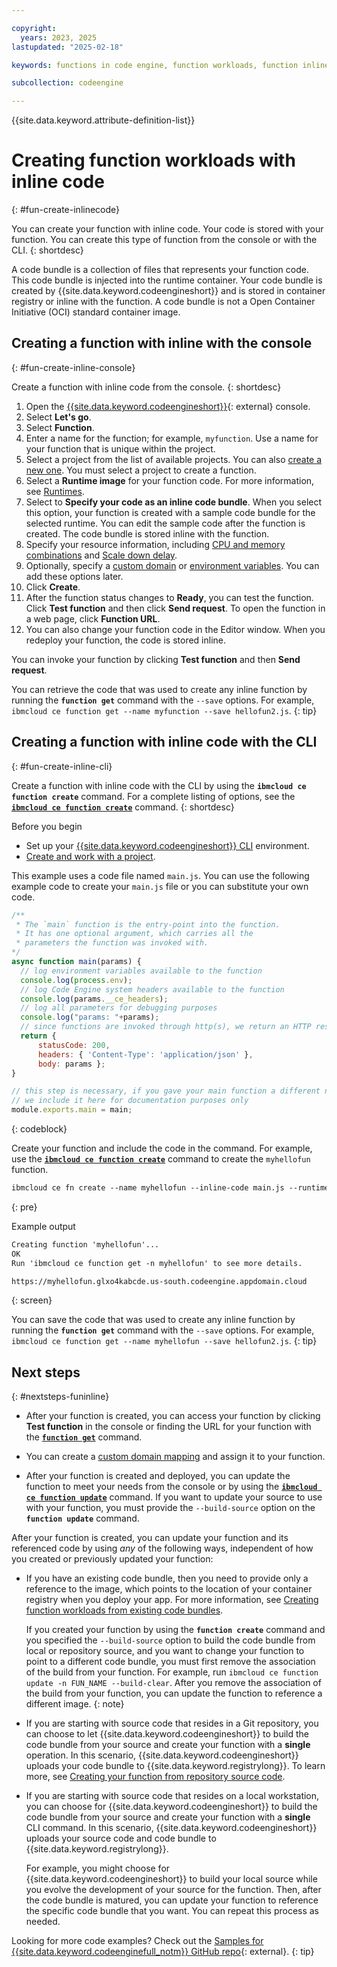 ```yaml
---

copyright:
  years: 2023, 2025
lastupdated: "2025-02-18"

keywords: functions in code engine, function workloads, function inline

subcollection: codeengine

---
```


{{site.data.keyword.attribute-definition-list}}

# Creating function workloads with inline code
{: #fun-create-inlinecode}

You can create your function with inline code. Your code is stored with your function. You can create this type of function from the console or with the CLI.
{: shortdesc}

A code bundle is a collection of files that represents your function code. This code bundle is injected into the runtime container. Your code bundle is created by {{site.data.keyword.codeengineshort}} and is stored in container registry or inline with the function. A code bundle is not a Open Container Initiative (OCI) standard container image.


## Creating a function with inline with the console
{: #fun-create-inline-console}

Create a function with inline code from the console.
{: shortdesc}

1. Open the [{{site.data.keyword.codeengineshort}}](https://cloud.ibm.com/codeengine/overview){: external} console.
2. Select **Let's go**.
3. Select **Function**.
4. Enter a name for the function; for example, `myfunction`. Use a name for your function that is unique within the project.
5. Select a project from the list of available projects. You can also [create a new one](/docs/codeengine?topic=codeengine-manage-project#create-a-project). You must select a project to create a function.
6. Select a **Runtime image** for your function code. For more information, see [Runtimes](/docs/codeengine?topic=codeengine-fun-runtime).
7. Select to **Specify your code as an inline code bundle**. When you select this option, your function is created with a sample code bundle for the selected runtime. You can edit the sample code after the function is created. The code bundle is stored inline with the function.
8. Specify your resource information, including [CPU and memory combinations](/docs/codeengine?topic=codeengine-fun-runtime#fun-supported-combo) and [Scale down delay](/docs/codeengine?topic=codeengine-fun-work#functions-scale).
9. Optionally, specify a [custom domain](/docs/codeengine?topic=codeengine-fun-domainmapping) or [environment variables](/docs/codeengine?topic=codeengine-envvar). You can add these options later.
10. Click **Create**.
11. After the function status changes to **Ready**, you can test the function. Click **Test function** and then click **Send request**. To open the function in a web page, click **Function URL**.
12. You can also change your function code in the Editor window. When you redeploy your function, the code is stored inline.

You can invoke your function by clicking **Test function** and then **Send request**.

You can retrieve the code that was used to create any inline function by running the **`function get`** command with the `--save` options. For example, `ibmcloud ce function get --name myfunction
 --save hellofun2.js`.
{: tip}

## Creating a function with inline code with the CLI
{: #fun-create-inline-cli}

Create a function with inline code with the CLI by using the **`ibmcloud ce function create`** command. For a complete listing of options, see the [**`ibmcloud ce function create`**](/docs/codeengine?topic=codeengine-cli#cli-function-create) command.
{: shortdesc}

Before you begin

* Set up your [{{site.data.keyword.codeengineshort}} CLI](/docs/codeengine?topic=codeengine-install-cli) environment.
* [Create and work with a project](/docs/codeengine?topic=codeengine-manage-project).

This example uses a code file named `main.js`. You can use the following example code to create your `main.js` file or you can substitute your own code.

```javascript
/**
 * The `main` function is the entry-point into the function.
 * It has one optional argument, which carries all the
 * parameters the function was invoked with.
*/
async function main(params) {
  // log environment variables available to the function
  console.log(process.env);
  // log Code Engine system headers available to the function
  console.log(params.__ce_headers);
  // log all parameters for debugging purposes
  console.log("params: "+params);
  // since functions are invoked through http(s), we return an HTTP response
  return {
      statusCode: 200,
      headers: { 'Content-Type': 'application/json' },
      body: params };
}

// this step is necessary, if you gave your main function a different name
// we include it here for documentation purposes only
module.exports.main = main;
```
{: codeblock}


Create your function and include the code in the command. For example, use the [**`ibmcloud ce function create`**](/docs/codeengine?topic=codeengine-cli#cli-function-create) command to create the `myhellofun` function.

```txt
ibmcloud ce fn create --name myhellofun --inline-code main.js --runtime nodejs-20
```
{: pre}


Example output

```txt
Creating function 'myhellofun'...
OK
Run 'ibmcloud ce function get -n myhellofun' to see more details.

https://myhellofun.glxo4kabcde.us-south.codeengine.appdomain.cloud
```
{: screen}

You can save the code that was used to create any inline function by running the **`function get`** command with the `--save` options. For example, `ibmcloud ce function get --name myhellofun --save hellofun2.js`.
{: tip}

## Next steps
{: #nextsteps-funinline}

- After your function is created, you can access your function by clicking **Test function** in the console or finding the URL for your function with the [**`function get`**](/docs/codeengine?topic=codeengine-cli#cli-function-get) command.

- You can create a [custom domain mapping](/docs/codeengine?topic=codeengine-domain-mappings) and assign it to your function.  

- After your function is created and deployed, you can update the function to meet your needs from the console or by using the [**`ibmcloud ce function update`**](/docs/codeengine?topic=codeengine-cli#cli-function-update) command. If you want to update your source to use with your function, you must provide the `--build-source` option on the **`function update`** command.

After your function is created, you can update your function and its referenced code by using *any* of the following ways, independent of how you created or previously updated your function:

- If you have an existing code bundle, then you need to provide only a reference to the image, which points to the location of your container registry when you deploy your app. For more information, see [Creating function workloads from existing code bundles](/docs/codeengine?topic=codeengine-fun-create-existing).

    If you created your function by using the **`function create`** command and you specified the `--build-source` option to build the code bundle from local or repository source, and you want to change your function to point to a different code bundle, you must first remove the association of the build from your function. For example, run `ibmcloud ce function update -n FUN_NAME --build-clear`. After you remove the association of the build from your function, you can update the function to reference a different image. 
    {: note}

- If you are starting with source code that resides in a Git repository, you can choose to let {{site.data.keyword.codeengineshort}} to build the code bundle from your source and create your function with a **single** operation. In this scenario, {{site.data.keyword.codeengineshort}} uploads your code bundle to {{site.data.keyword.registrylong}}. To learn more, see [Creating your function from repository source code](/docs/codeengine?topic=codeengine-fun-create-repo).

- If you are starting with source code that resides on a local workstation, you can choose for {{site.data.keyword.codeengineshort}} to build the code bundle from your source and create your function with a **single** CLI command. In this scenario, {{site.data.keyword.codeengineshort}} uploads your source code and code bundle to {{site.data.keyword.registrylong}}. 

    For example, you might choose for {{site.data.keyword.codeengineshort}} to build your local source while you evolve the development of your source for the function. Then, after the code bundle is matured, you can update your function to reference the specific code bundle that you want. You can repeat this process as needed.



Looking for more code examples? Check out the [Samples for {{site.data.keyword.codeenginefull_notm}} GitHub repo](https://github.com/IBM/CodeEngine){: external}.
{: tip}
